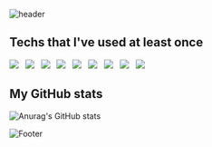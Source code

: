 ![header](https://capsule-render.vercel.app/api?type=waving&color=auto&height=200&section=header&text=jsm8109jsm&fontSize=80)

## Techs that I've used at least once

<img src="https://img.shields.io/badge/C-A8B9CC?style=flat-square&logo=C&logoColor=white"/> &nbsp;
<img src="https://img.shields.io/badge/HTML5-E34F26?style=flat-square&logo=HTML5&logoColor=white"/> &nbsp;
<img src="https://img.shields.io/badge/CSS3-1572B6?style=flat-square&logo=CSS3&logoColor=white"/> &nbsp;
<img src="https://img.shields.io/badge/JavaScript-F7DF1E?style=flat-square&logo=JavaScript&logoColor=white"/> &nbsp;
<img src="https://img.shields.io/badge/React-61DAFB?style=flat-square&logo=React&logoColor=white"/> &nbsp;
<img src="https://img.shields.io/badge/Oracle-F80000?style=flat-square&logo=Oracle&logoColor=white"/> &nbsp;
<img src="https://img.shields.io/badge/c++-00599C?style=flat-square&logo=c%2B%2B&logoColor=white"/> &nbsp;
<img src="https://img.shields.io/badge/python-3776AB?style=flat-square&logo=python&logoColor=white"/> &nbsp;
<img src="https://img.shields.io/badge/java-007396?style=flat-square&logo=java&logoColor=white"> 


## My GitHub stats

![Anurag's GitHub stats](https://github-readme-stats.vercel.app/api?username=jsm8109jsm&theme=nightowl&show_icons=true)


![Footer](https://capsule-render.vercel.app/api?type=waving&color=auto&height=200&section=footer)
